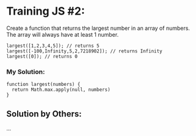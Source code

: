 # Training JS #2:

Create a function that returns the largest number in an array of numbers. The array will always have at least 1 number.

```
largest([1,2,3,4,5]); // returns 5
largest([-100,Infinity,5,2,7218902]); // returns Infinity
largest([0]); // returns 0
```

### My Solution:
```
function largest(numbers) {
  return Math.max.apply(null, numbers)
}
```

## Solution by Others:
...
